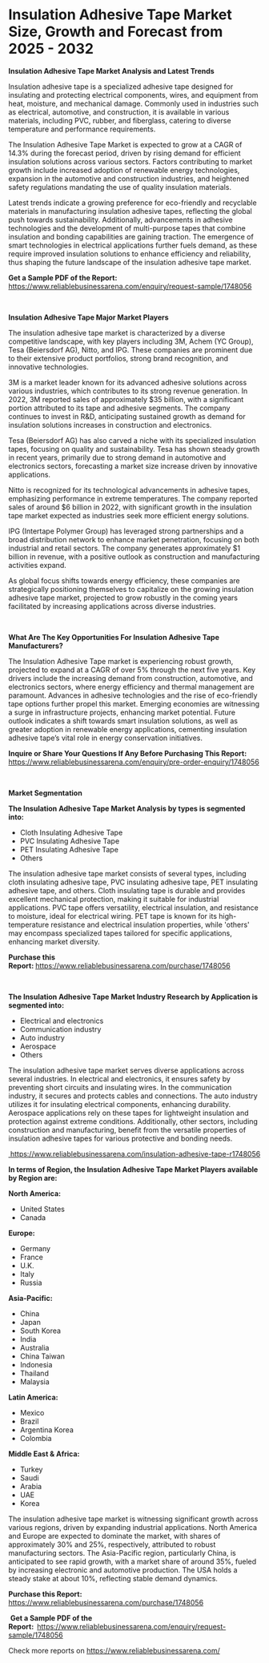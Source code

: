 <p><h1>Insulation Adhesive Tape Market Size, Growth and Forecast from 2025 - 2032</h1></p><p><strong>Insulation Adhesive Tape Market Analysis and Latest Trends</strong></p>
<p><p>Insulation adhesive tape is a specialized adhesive tape designed for insulating and protecting electrical components, wires, and equipment from heat, moisture, and mechanical damage. Commonly used in industries such as electrical, automotive, and construction, it is available in various materials, including PVC, rubber, and fiberglass, catering to diverse temperature and performance requirements.</p><p>The Insulation Adhesive Tape Market is expected to grow at a CAGR of 14.3% during the forecast period, driven by rising demand for efficient insulation solutions across various sectors. Factors contributing to market growth include increased adoption of renewable energy technologies, expansion in the automotive and construction industries, and heightened safety regulations mandating the use of quality insulation materials.</p><p>Latest trends indicate a growing preference for eco-friendly and recyclable materials in manufacturing insulation adhesive tapes, reflecting the global push towards sustainability. Additionally, advancements in adhesive technologies and the development of multi-purpose tapes that combine insulation and bonding capabilities are gaining traction. The emergence of smart technologies in electrical applications further fuels demand, as these require improved insulation solutions to enhance efficiency and reliability, thus shaping the future landscape of the insulation adhesive tape market.</p></p>
<p><strong>Get a Sample PDF of the Report:&nbsp;</strong> <a href="https://www.reliablebusinessarena.com/enquiry/request-sample/1748056?utm_campaign=3191&utm_medium=2&utm_source=Github&utm_content=ia&utm_term=01042025&utm_id=insulation-adhesive-tape">https://www.reliablebusinessarena.com/enquiry/request-sample/1748056</a></p>
<p>&nbsp;</p>
<p><strong>Insulation Adhesive Tape Major Market Players</strong></p>
<p><p>The insulation adhesive tape market is characterized by a diverse competitive landscape, with key players including 3M, Achem (YC Group), Tesa (Beiersdorf AG), Nitto, and IPG. These companies are prominent due to their extensive product portfolios, strong brand recognition, and innovative technologies.</p><p>3M is a market leader known for its advanced adhesive solutions across various industries, which contributes to its strong revenue generation. In 2022, 3M reported sales of approximately $35 billion, with a significant portion attributed to its tape and adhesive segments. The company continues to invest in R&D, anticipating sustained growth as demand for insulation solutions increases in construction and electronics.</p><p>Tesa (Beiersdorf AG) has also carved a niche with its specialized insulation tapes, focusing on quality and sustainability. Tesa has shown steady growth in recent years, primarily due to strong demand in automotive and electronics sectors, forecasting a market size increase driven by innovative applications.</p><p>Nitto is recognized for its technological advancements in adhesive tapes, emphasizing performance in extreme temperatures. The company reported sales of around $6 billion in 2022, with significant growth in the insulation tape market expected as industries seek more efficient energy solutions.</p><p>IPG (Intertape Polymer Group) has leveraged strong partnerships and a broad distribution network to enhance market penetration, focusing on both industrial and retail sectors. The company generates approximately $1 billion in revenue, with a positive outlook as construction and manufacturing activities expand.</p><p>As global focus shifts towards energy efficiency, these companies are strategically positioning themselves to capitalize on the growing insulation adhesive tape market, projected to grow robustly in the coming years facilitated by increasing applications across diverse industries.</p></p>
<p>&nbsp;</p>
<p><strong>What Are The Key Opportunities For Insulation Adhesive Tape Manufacturers?</strong></p>
<p><p>The Insulation Adhesive Tape market is experiencing robust growth, projected to expand at a CAGR of over 5% through the next five years. Key drivers include the increasing demand from construction, automotive, and electronics sectors, where energy efficiency and thermal management are paramount. Advances in adhesive technologies and the rise of eco-friendly tape options further propel this market. Emerging economies are witnessing a surge in infrastructure projects, enhancing market potential. Future outlook indicates a shift towards smart insulation solutions, as well as greater adoption in renewable energy applications, cementing insulation adhesive tape’s vital role in energy conservation initiatives.</p></p>
<p><strong>Inquire or Share Your Questions If Any Before Purchasing This Report:</strong> <a href="https://www.reliablebusinessarena.com/enquiry/pre-order-enquiry/1748056?utm_campaign=3191&utm_medium=2&utm_source=Github&utm_content=ia&utm_term=01042025&utm_id=insulation-adhesive-tape">https://www.reliablebusinessarena.com/enquiry/pre-order-enquiry/1748056</a></p>
<p>&nbsp;</p>
<p><strong>Market Segmentation</strong></p>
<p><strong>The Insulation Adhesive Tape Market Analysis by types is segmented into:</strong></p>
<p><ul><li>Cloth Insulating Adhesive Tape</li><li>PVC Insulating Adhesive Tape</li><li>PET Insulating Adhesive Tape</li><li>Others</li></ul></p>
<p><p>The insulation adhesive tape market consists of several types, including cloth insulating adhesive tape, PVC insulating adhesive tape, PET insulating adhesive tape, and others. Cloth insulating tape is durable and provides excellent mechanical protection, making it suitable for industrial applications. PVC tape offers versatility, electrical insulation, and resistance to moisture, ideal for electrical wiring. PET tape is known for its high-temperature resistance and electrical insulation properties, while 'others' may encompass specialized tapes tailored for specific applications, enhancing market diversity.</p></p>
<p><strong>Purchase this Report:&nbsp;</strong><a href="https://www.reliablebusinessarena.com/purchase/1748056?utm_campaign=3191&utm_medium=2&utm_source=Github&utm_content=ia&utm_term=01042025&utm_id=insulation-adhesive-tape">https://www.reliablebusinessarena.com/purchase/1748056</a></p>
<p>&nbsp;</p>
<p><strong>The Insulation Adhesive Tape Market Industry Research by Application is segmented into:</strong></p>
<p><ul><li>Electrical and electronics</li><li>Communication industry</li><li>Auto industry</li><li>Aerospace</li><li>Others</li></ul></p>
<p><p>The insulation adhesive tape market serves diverse applications across several industries. In electrical and electronics, it ensures safety by preventing short circuits and insulating wires. In the communication industry, it secures and protects cables and connections. The auto industry utilizes it for insulating electrical components, enhancing durability. Aerospace applications rely on these tapes for lightweight insulation and protection against extreme conditions. Additionally, other sectors, including construction and manufacturing, benefit from the versatile properties of insulation adhesive tapes for various protective and bonding needs.</p></p>
<p><a href="https://www.reliablebusinessarena.com/insulation-adhesive-tape-r1748056?utm_campaign=3191&utm_medium=2&utm_source=Github&utm_content=ia&utm_term=01042025&utm_id=insulation-adhesive-tape">&nbsp;https://www.reliablebusinessarena.com/insulation-adhesive-tape-r1748056</a></p>
<p><strong>In terms of Region, the Insulation Adhesive Tape Market Players available by Region are:</strong></p>
<p>
    <p> <strong> North America: </strong>
        <ul>
            <li>United States</li>
            <li>Canada</li>
        </ul>
        </p> 
    <p> <strong> Europe: </strong>
        <ul>
            <li>Germany</li>
            <li>France</li>
            <li>U.K.</li>
            <li>Italy</li>
            <li>Russia</li>
        </ul>
        </p> 
    <p> <strong> Asia-Pacific: </strong>
        <ul>
            <li>China</li>
            <li>Japan</li>
            <li>South Korea</li>
            <li>India</li>
            <li>Australia</li>
            <li>China Taiwan</li>
            <li>Indonesia</li>
            <li>Thailand</li>
            <li>Malaysia</li>
        </ul>
        </p> 
    <p> <strong> Latin America: </strong>
        <ul>
            <li>Mexico</li>
            <li>Brazil</li>
            <li>Argentina Korea</li>
            <li>Colombia</li>
        </ul>
        </p> 
    <p> <strong> Middle East & Africa: </strong>
        <ul>
            <li>Turkey</li>
            <li>Saudi</li>
            <li>Arabia</li>
            <li>UAE</li>
            <li>Korea</li>
        </ul>
    </p>
    </p>
<p><p>The insulation adhesive tape market is witnessing significant growth across various regions, driven by expanding industrial applications. North America and Europe are expected to dominate the market, with shares of approximately 30% and 25%, respectively, attributed to robust manufacturing sectors. The Asia-Pacific region, particularly China, is anticipated to see rapid growth, with a market share of around 35%, fueled by increasing electronic and automotive production. The USA holds a steady stake at about 10%, reflecting stable demand dynamics.</p></p>
<p><strong>Purchase this Report: </strong><a href="https://www.reliablebusinessarena.com/purchase/1748056?utm_campaign=3191&utm_medium=2&utm_source=Github&utm_content=ia&utm_term=01042025&utm_id=insulation-adhesive-tape">https://www.reliablebusinessarena.com/purchase/1748056</a></p>
<p>&nbsp;<strong>Get a Sample PDF of the Report:&nbsp;&nbsp;</strong><a href="https://www.reliablebusinessarena.com/enquiry/request-sample/1748056?utm_campaign=3191&utm_medium=2&utm_source=Github&utm_content=ia&utm_term=01042025&utm_id=insulation-adhesive-tape">https://www.reliablebusinessarena.com/enquiry/request-sample/1748056</a></p>
<p><strong></strong></p>
<p>Check more reports on <a href="https://www.reliablebusinessarena.com/?utm_campaign=3191&utm_medium=2&utm_source=Github&utm_content=ia&utm_term=01042025&utm_id=insulation-adhesive-tape">https://www.reliablebusinessarena.com/</a></p>